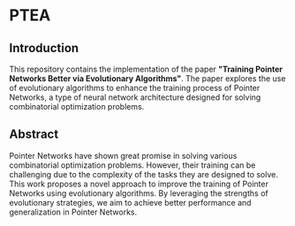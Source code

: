 # PTEA

## Introduction

This repository contains the implementation of the paper **"Training Pointer Networks Better via Evolutionary Algorithms"**. The paper explores the use of evolutionary algorithms to enhance the training process of Pointer Networks, a type of neural network architecture designed for solving combinatorial optimization problems.

## Abstract

Pointer Networks have shown great promise in solving various combinatorial optimization problems. However, their training can be challenging due to the complexity of the tasks they are designed to solve. This work proposes a novel approach to improve the training of Pointer Networks using evolutionary algorithms. By leveraging the strengths of evolutionary strategies, we aim to achieve better performance and generalization in Pointer Networks.